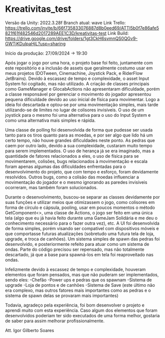# Kreativitas_test

Versão da Unity: 2022.3.28f
Branch atual: wave
Link Trello: https://trello.com/invite/b/66f735833076887d8b0eed69/ATTI5b0f7e86afe5821f61f482546d2017289AEE1C3D/kreativitas-test
Link Build: https://drive.google.com/drive/folders/1gt3CkH6svmnQS0QGv9-GWTjKDulpaHjL?usp=sharing

Início da produção: 27/09/2024 -> 19:30

Após jogar o jogo por uma hora, o projeto base foi feito, juntamente com este repositório e a inclusão de assets que geralmente costumo usar em meus projetos (DOTween, Cinemachine, Joystick Pack, e RiderFlow JetBrains). Devido à escassez de tempo e complexidade, o asset Input System foi cogitado, mas não utilizado. A criação de classes principais como GameManager e GlocabActions não apresentaram dificuldade, porém a classe responsável por gerenciar o movimento do jogador apresentou pequena dificuldade devido ao uso inicial de física para movimentar. Logo a ideia foi descartada e optou-se por uma movimentação simples, mais tarde utilizando-se de limites no lugar de colisores invisíveis. O uso de um joystick para o mesmo foi uma alternativa para o uso do Input System e como uma alternativa mais simples e rápida.

Uma classe de polling foi desenvolvida de forma que pudesse ser usada tanto para os tiros quanto para as moedas, e por ser algo que lido há um certo tempo, não houve grandes dificuldades neste ponto. As pedras que caem por outro lado, devido a sua complexidade, custaram muito tempo para serem implementados. O uso de herança já se era imaginado, mas a quantidade de fatores relacionados a eles, o uso de física para se movimentarem, colisões, bugs relacionados à movimentação e escala foram apenas algumas das dificuldades enfrentadas para o desenvolvimento do projeto, que com tempo e esforço, foram devidamente resolvidos. Outros bugs, como a colisão das moedas influenciar a movimentação do jogador e o mesmo ignorando as paredes invisíveis ocorreram, mas também foram solucionados.

Durante o desenvolvimento, buscou-se separar as classes devidamente por suas funções e utilizar meios que otimizassem o jogo, como colisores em forma de círculo e cápsula, pooling, usar em poucos momentos o método GetComponent<>, uma classe de Actions, o jogo ser feito em uma única tela (algo que eu já havia feito durante uma GameJam Solidária e me deu o conhecimento necessário para o fazer outra vez), etc. A UI foi desenvolvida de forma simples, porém visando ser compatível com dispositivos móveis e que comportasse futuras atualizações (sobretudo uma futura tela de loja, upgrade, e troca de canhões). Um sistema simples de spawn das pedras foi desenvolvido, e posteriormente refeito para atuar como um sistema de ondas. Parte do código precisou ser repensado, mas não totalmente descartado, já que a base para spawná-los em tela foi reaproveitado nas ondas.

Infelizmente devido à escassez de tempo e complexidade, houveram elementos que foram pensados, mas que não puderam ser implementados, sendo eles:
-Chefão
-Power ups e pedras que os spawnam
-Sistema de upgrade
-Loja de pontos e de canhões
-Sistema de Save (este último não era complexo, mas outros fatores mais importantes como as pedras e o sistema de spawn delas se provaram mais importantes)

Todavia, agradeço pela experiência, foi bom desenvolver o projeto e aprendi muito com esta experiência. Caso algum dos elementos que foram desenvolvidos poderiam ter sido executados de uma forma melhor, gostaria de saber para assim melhorar profissionalmente. 

Att.
Igor Gilberto Soares
